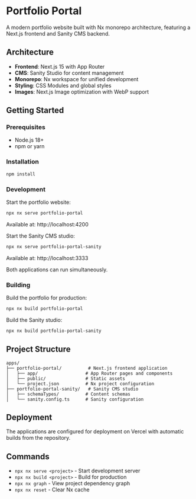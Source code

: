 # Portfolio Portal

A modern portfolio website built with Nx monorepo architecture, featuring a Next.js frontend and Sanity CMS backend.

## Architecture

- **Frontend**: Next.js 15 with App Router
- **CMS**: Sanity Studio for content management
- **Monorepo**: Nx workspace for unified development
- **Styling**: CSS Modules and global styles
- **Images**: Next.js Image optimization with WebP support

## Getting Started

### Prerequisites

- Node.js 18+ 
- npm or yarn

### Installation

```bash
npm install
```

### Development

Start the portfolio website:
```bash
npx nx serve portfolio-portal
```
Available at: http://localhost:4200

Start the Sanity CMS studio:
```bash
npx nx serve portfolio-portal-sanity
```
Available at: http://localhost:3333

Both applications can run simultaneously.

### Building

Build the portfolio for production:
```bash
npx nx build portfolio-portal
```

Build the Sanity studio:
```bash
npx nx build portfolio-portal-sanity
```

## Project Structure

```
apps/
├── portfolio-portal/          # Next.js frontend application
│   ├── app/                  # App Router pages and components
│   ├── public/               # Static assets
│   └── project.json          # Nx project configuration
├── portfolio-portal-sanity/   # Sanity CMS studio
│   ├── schemaTypes/          # Content schemas
│   └── sanity.config.ts      # Sanity configuration
```

## Deployment

The applications are configured for deployment on Vercel with automatic builds from the repository.

## Commands

- `npx nx serve <project>` - Start development server
- `npx nx build <project>` - Build for production
- `npx nx graph` - View project dependency graph
- `npx nx reset` - Clear Nx cache
